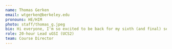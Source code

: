 ```yaml
---
name: Thomas Gerken
email: wtgerken@berkeley.edu
pronouns: HE/HIM
photo: staff/thomas_g.jpeg
bio: Hi everyone, I'm so excited to be back for my sixth (and final) semester on the best course staff!! I’m a senior studying Data Science + Econ who’s a fan of watching comedians, running, and trying all kinds of spicy foods!
role: 20-hour Lead uGSI (UCS2)
team: Course Director
---
```

